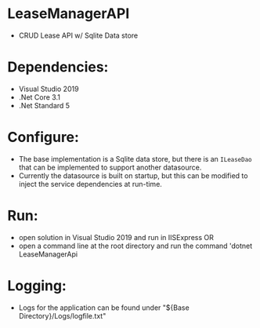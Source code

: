 # LeaseManagerAPI
  - CRUD Lease API w/ Sqlite Data store
  
# Dependencies:
  - Visual Studio 2019
  - .Net Core 3.1
  - .Net Standard 5

# Configure:
  - The base implementation is a Sqlite data store, but there is an `ILeaseDao` that can be implemented to support another datasource. 
  - Currently the datasource is built on startup, but this can be modified to inject the service dependencies at run-time.
  
# Run:
  - open solution in Visual Studio 2019 and run in IISExpress
  OR
  - open a command line at the root directory and run the command 'dotnet LeaseManagerApi

# Logging:
  - Logs for the application can be found under "${Base Directory}/Logs/logfile.txt"
